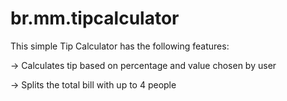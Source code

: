 br.mm.tipcalculator
===================

This simple Tip Calculator has the following features:

-> Calculates tip based on percentage and value chosen by user

-> Splits the total bill with up to 4 people



